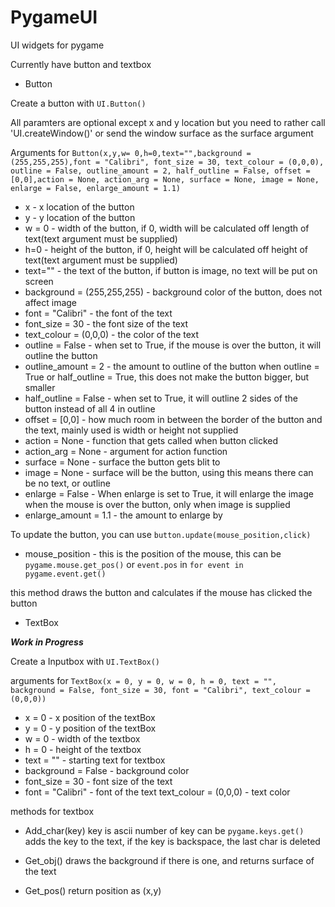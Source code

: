 # PygameUI
UI widgets for pygame

Currently have button and textbox

- Button

Create a button with `UI.Button()`

All paramters are optional except x and y location but you need to rather call 'UI.createWindow()' or send the window surface as the surface argument

Arguments for `Button(x,y,w= 0,h=0,text="",background = (255,255,255),font = "Calibri", font_size = 30, text_colour = (0,0,0), outline = False, outline_amount = 2, half_outline = False, offset = [0,0],action = None, action_arg = None, surface = None, image = None, enlarge = False, enlarge_amount = 1.1)`

- x - x location of the button
- y - y location of the button
- w = 0 - width of the button, if 0, width will be calculated off length of text(text argument must be supplied)
- h=0 - height of the button, if 0, height will be calculated off height of text(text argument must be supplied)
- text="" - the text of the button, if button is image, no text will be put on screen
- background = (255,255,255) - background color of the button, does not affect image
- font = "Calibri" - the font of the text
- font_size = 30  - the font size of the text
- text_colour = (0,0,0) - the color of the text
- outline = False - when set to True, if the mouse is over the button, it will outline the button
- outline_amount = 2 - the amount to outline of the button when outline = True or half_outline = True, this does not make the button bigger, but smaller
- half_outline = False - when set to True, it will outline 2 sides of the button instead of all 4 in outline
- offset = [0,0] - how much room in between the border of the button and the text, mainly used is width or height not supplied
- action = None - function that gets called when button clicked
- action_arg = None - argument for action function
- surface = None - surface the button gets blit to
- image = None - surface will be the button, using this means there can be no text, or outline
- enlarge = False - When enlarge is set to True, it will enlarge the image when the mouse is over the button, only when image is supplied
- enlarge_amount = 1.1 - the amount to enlarge by 

To update the button, you can use `button.update(mouse_position,click)`

- mouse_position - this is the position of the mouse, this can be `pygame.mouse.get_pos()` or `event.pos` in `for event in pygame.event.get()`

this method draws the button and calculates if the mouse has clicked the button

- TextBox

***Work in Progress***
  
Create a Inputbox with `UI.TextBox()`

arguments for `TextBox(x = 0, y = 0, w = 0, h = 0, text = "", background = False, font_size = 30, font = "Calibri", text_colour = (0,0,0))`

- x = 0 - x position of the textBox
- y = 0 - y position of the textBox
- w = 0 - width of the textbox
- h = 0 - height of the textbox
- text = "" - starting text for textbox
- background = False - background color
- font_size = 30 - font size of the text
- font = "Calibri" - font of the text
text_colour = (0,0,0) - text color

methods for textbox

- Add_char(key)
key is ascii number of key
can be `pygame.keys.get()`
adds the key to the text, if the key is backspace, the last char is deleted

- Get_obj()
draws the background if there is one, and returns surface of the text

- Get_pos()
return position as (x,y)
